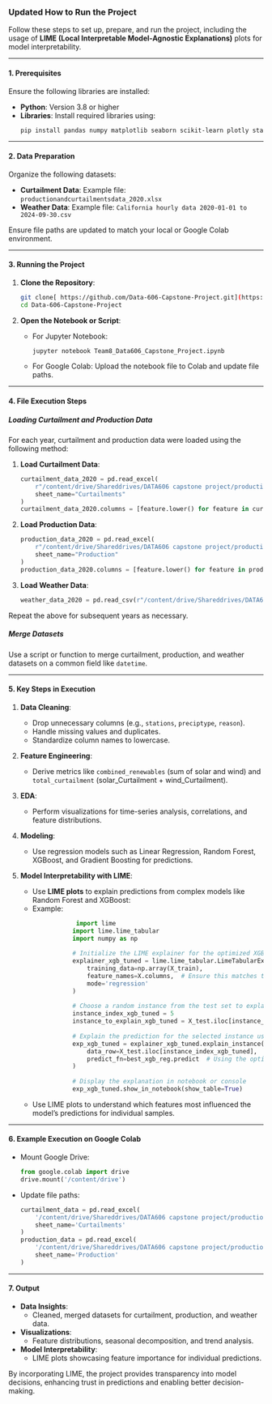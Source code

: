### Updated How to Run the Project

Follow these steps to set up, prepare, and run the project, including the usage of **LIME (Local Interpretable Model-Agnostic Explanations)** plots for model interpretability.

---

#### **1. Prerequisites**
Ensure the following libraries are installed:
- **Python**: Version 3.8 or higher
- **Libraries**: Install required libraries using:
  ```bash
  pip install pandas numpy matplotlib seaborn scikit-learn plotly statsmodels lime openpyxl
  ```

---

#### **2. Data Preparation**
Organize the following datasets:
- **Curtailment Data**: Example file: `productionandcurtailmentsdata_2020.xlsx`
- **Weather Data**: Example file: `California hourly data 2020-01-01 to 2024-09-30.csv`

Ensure file paths are updated to match your local or Google Colab environment.

---

#### **3. Running the Project**
1. **Clone the Repository**:
   ```bash
   git clone[ https://github.com/Data-606-Capstone-Project.git](https://github.com/poojab2813/Data-606-Capstone-Project.git)
   cd Data-606-Capstone-Project
   ```

2. **Open the Notebook or Script**:
   - For Jupyter Notebook:
     ```bash
     jupyter notebook Team8_Data606_Capstone_Project.ipynb
     ```
   - For Google Colab:
     Upload the notebook file to Colab and update file paths.

---

#### **4. File Execution Steps**

##### **Loading Curtailment and Production Data**
For each year, curtailment and production data were loaded using the following method:
1. **Load Curtailment Data**:
   ```python
   curtailment_data_2020 = pd.read_excel(
       r"/content/drive/Shareddrives/DATA606 capstone project/productionandcurtailmentsdata_2020.xlsx", 
       sheet_name="Curtailments"
   )
   curtailment_data_2020.columns = [feature.lower() for feature in curtailment_data_2020.columns]
   ```

2. **Load Production Data**:
   ```python
   production_data_2020 = pd.read_excel(
       r"/content/drive/Shareddrives/DATA606 capstone project/productionandcurtailmentsdata_2020.xlsx", 
       sheet_name="Production"
   )
   production_data_2020.columns = [feature.lower() for feature in production_data_2020.columns]
   ```

3. **Load Weather Data**:
   ```python
   weather_data_2020 = pd.read_csv(r"/content/drive/Shareddrives/DATA606 capstone project/California hourly data 2020-01-01 to 2024-09-30.csv")
   ```

Repeat the above for subsequent years as necessary.

##### **Merge Datasets**
Use a script or function to merge curtailment, production, and weather datasets on a common field like `datetime`.

---

#### **5. Key Steps in Execution**
1. **Data Cleaning**:
   - Drop unnecessary columns (e.g., `stations`, `preciptype`, `reason`).
   - Handle missing values and duplicates.
   - Standardize column names to lowercase.

2. **Feature Engineering**:
   - Derive metrics like `combined_renewables` (sum of solar and wind) and `total_curtailment` (solar_Curtailment + wind_Curtailment).

3. **EDA**:
   - Perform visualizations for time-series analysis, correlations, and feature distributions.

4. **Modeling**:
   - Use regression models such as Linear Regression, Random Forest, XGBoost, and Gradient Boosting for predictions.

5. **Model Interpretability with LIME**:
   - Use **LIME plots** to explain predictions from complex models like Random Forest and XGBoost:
   - Example:
     ```python
                 import lime
                import lime.lime_tabular
                import numpy as np
                
                # Initialize the LIME explainer for the optimized XGBoost Regressor
                explainer_xgb_tuned = lime.lime_tabular.LimeTabularExplainer(
                    training_data=np.array(X_train),
                    feature_names=X.columns,  # Ensure this matches the original feature names used for training
                    mode='regression'
                )
                
                # Choose a random instance from the test set to explain (modify index as needed)
                instance_index_xgb_tuned = 5
                instance_to_explain_xgb_tuned = X_test.iloc[instance_index_xgb_tuned].values.reshape(1, -1)
                
                # Explain the prediction for the selected instance using LIME for the optimized XGBoost model
                exp_xgb_tuned = explainer_xgb_tuned.explain_instance(
                    data_row=X_test.iloc[instance_index_xgb_tuned],
                    predict_fn=best_xgb_reg.predict  # Using the optimized XGBoost model
                )
                
                # Display the explanation in notebook or console
                exp_xgb_tuned.show_in_notebook(show_table=True)

     ```
   - Use LIME plots to understand which features most influenced the model’s predictions for individual samples.

---

#### **6. Example Execution on Google Colab**
- Mount Google Drive:
  ```python
  from google.colab import drive
  drive.mount('/content/drive')
  ```

- Update file paths:
  ```python
  curtailment_data = pd.read_excel(
      '/content/drive/Shareddrives/DATA606 capstone project/productionandcurtailmentsdata_2020.xlsx', 
      sheet_name='Curtailments'
  )
  production_data = pd.read_excel(
      '/content/drive/Shareddrives/DATA606 capstone project/productionandcurtailmentsdata_2020.xlsx', 
      sheet_name='Production'
  )
  ```

---

#### **7. Output**
- **Data Insights**:
  - Cleaned, merged datasets for curtailment, production, and weather data.
- **Visualizations**:
  - Feature distributions, seasonal decomposition, and trend analysis.
- **Model Interpretability**:
  - LIME plots showcasing feature importance for individual predictions.

By incorporating LIME, the project provides transparency into model decisions, enhancing trust in predictions and enabling better decision-making.

